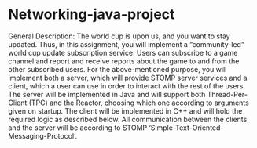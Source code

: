 # Networking-java-project
General Description:
The world cup is upon us, and you want to stay updated. Thus, in this assignment, you will implement a ”community-led” world cup update subscription
service. Users can subscribe to a game channel and report and receive reports
about the game to and from the other subscribed users.
For the above-mentioned purpose, you will implement both a server, which
will provide STOMP server services and a client, which a user can use in
order to interact with the rest of the users. The server will be implemented
in Java and will support both Thread-Per-Client (TPC) and the Reactor,
choosing which one according to arguments given on startup. The client will be
implemented in C++ and will hold the required logic as described below.
All communication between the clients and the server will be according to
STOMP ‘Simple-Text-Oriented-Messaging-Protocol’.

